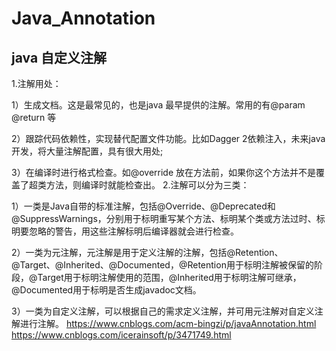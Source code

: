 # Java_Annotation
java 自定义注解
-
1.注解用处：
  
  1）生成文档。这是最常见的，也是java 最早提供的注解。常用的有@param @return 等
  
  2）跟踪代码依赖性，实现替代配置文件功能。比如Dagger 2依赖注入，未来java开发，将大量注解配置，具有很大用处;
  
  3）在编译时进行格式检查。如@override 放在方法前，如果你这个方法并不是覆盖了超类方法，则编译时就能检查出。
2.注解可以分为三类：

  1）一类是Java自带的标准注解，包括@Override、@Deprecated和@SuppressWarnings，分别用于标明重写某个方法、标明某个类或方法过时、标明要忽略的警告，用这些注解标明后编译器就会进行检查。

  2）一类为元注解，元注解是用于定义注解的注解，包括@Retention、@Target、@Inherited、@Documented，@Retention用于标明注解被保留的阶段，@Target用于标明注解使用的范围，@Inherited用于标明注解可继承，@Documented用于标明是否生成javadoc文档。
  
  3）一类为自定义注解，可以根据自己的需求定义注解，并可用元注解对自定义注解进行注解。
https://www.cnblogs.com/acm-bingzi/p/javaAnnotation.html
https://www.cnblogs.com/icerainsoft/p/3471749.html
